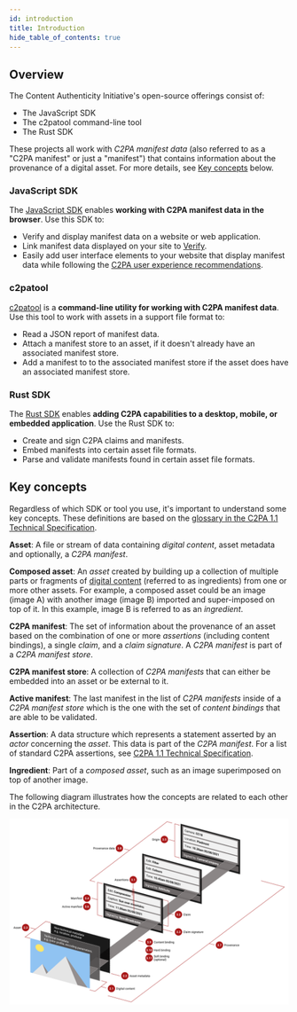 ```yaml
---
id: introduction
title: Introduction
hide_table_of_contents: true
---
```


## Overview

The Content Authenticity Initiative's open-source offerings consist of:

- The JavaScript SDK
- The c2patool command-line tool
- The Rust SDK

These projects all work with _C2PA manifest data_ (also referred to as a "C2PA manifest" or just a "manifest") that contains information about the provenance of a digital asset. For more details, see [Key concepts](#key-concepts) below.

### JavaScript SDK

The [JavaScript SDK](js-sdk/getting-started/overview) enables **working with C2PA manifest data in the browser**. Use this SDK to:

- Verify and display manifest data on a website or web application.
- Link manifest data displayed on your site to [Verify](https://verify.contentauthenticity.org/).
- Easily add user interface elements to your website that display manifest data while following the [C2PA user experience recommendations](https://c2pa.org/specifications/specifications/1.0/ux/UX_Recommendations.html).

### c2patool

[c2patool](c2patool) is a **command-line utility for working with C2PA manifest data**. Use this tool to work with assets in a support file format to:

- Read a JSON report of manifest data.
- Attach a manifest store to an asset, if it doesn't already have an associated manifest store.
- Add a manifest to to the associated manifest store if the asset does have an associated manifest store.

### Rust SDK

The [Rust SDK](rust-sdk) enables **adding C2PA capabilities to a desktop, mobile, or embedded application**. Use the Rust SDK to:

- Create and sign C2PA claims and manifests.
- Embed manifests into certain asset file formats.
- Parse and validate manifests found in certain asset file formats.

## Key concepts

Regardless of which SDK or tool you use, it's important to understand some key concepts. These definitions are based on the [glossary in the C2PA 1.1 Technical Specification](https://c2pa.org/specifications/specifications/1.3/specs/C2PA_Specification.html#_glossary).

**Asset**: A file or stream of data containing _digital content_, asset metadata and optionally, a _C2PA manifest_.

**Composed asset**: An _asset_ created by building up a collection of multiple parts or fragments of [digital content](https://c2pa.org/specifications/specifications/1.3/specs/C2PA_Specification.html#_digital_content) (referred to as ingredients) from one or more other assets. For example, a composed asset could be an image (image A) with another image (image B) imported and super-imposed on top of it. In this example, image B is referred to as an _ingredient_.

**C2PA manifest**: The set of information about the provenance of an asset based on the combination of one or more _assertions_ (including content bindings), a single _claim_, and a _claim signature_. A _C2PA manifest_ is part of a _C2PA manifest store_.

**C2PA manifest store**: A collection of _C2PA manifests_ that can either be embedded into an asset or be external to it.

**Active manifest**: The last manifest in the list of _C2PA manifests_ inside of a _C2PA manifest store_ which is the one with the set of _content bindings_ that are able to be validated.

**Assertion**: A data structure which represents a statement asserted by an _actor_ concerning the _asset_. This data is part of the _C2PA manifest_. For a list of standard C2PA assertions, see [C2PA 1.1 Technical Specification](https://c2pa.org/specifications/specifications/1.3/specs/C2PA_Specification.html#_c2pa_standard_assertions).

**Ingredient**: Part of a _composed asset_, such as an image superimposed on top of another image.

The following diagram illustrates how the concepts are related to each other in the C2PA architecture.

![C2PA architecture and concepts diagram](../static/img/c2pa_visualglossary.png)
